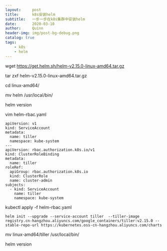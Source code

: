 ```yaml
---
layout:     post
title:      k8s安装helm
subtitle:   一步一步在k8s集群中安装helm
date:       2020-03-10
author:     Quinn
header-img: img/post-bg-debug.png
catalog: true
tags:
    - k8s
    - helm
---
```




 wget https://get.helm.sh/helm-v2.15.0-linux-amd64.tar.gz

tar zxf helm-v2.15.0-linux-amd64.tar.gz

cd linux-amd64/

mv helm  /usr/local/bin/

helm version

vim helm-rbac.yaml

```
apiVersion: v1
kind: ServiceAccount
metadata:
  name: tiller
  namespace: kube-system
---
apiVersion: rbac.authorization.k8s.io/v1
kind: ClusterRoleBinding
metadata:
  name: tiller
roleRef:
  apiGroup: rbac.authorization.k8s.io
  kind: ClusterRole
  name: cluster-admin
subjects:
  - kind: ServiceAccount
    name: tiller
    namespace: kube-system
```

kubectl apply -f helm-rbac.yaml

```
helm init --upgrade --service-account tiller  --tiller-image registry.cn-hangzhou.aliyuncs.com/google_containers/tiller:v2.15.0 --stable-repo-url https://kubernetes.oss-cn-hangzhou.aliyuncs.com/charts
```

mv linux-amd64/tiller  /usr/local/bin/

helm version